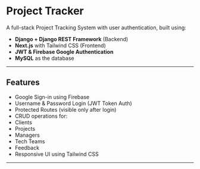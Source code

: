 #  Project Tracker

A full-stack Project Tracking System with user authentication, built using:

-  **Django + Django REST Framework** (Backend)
-  **Next.js** with Tailwind CSS (Frontend)
-  **JWT & Firebase Google Authentication**
-  **MySQL** as the database

---

##  Features

-  Google Sign-in using Firebase
-  Username & Password Login (JWT Token Auth)
-  Protected Routes (visible only after login)
-  CRUD operations for:
  - Clients
  - Projects
  - Managers
  - Tech Teams
  - Feedback
-  Responsive UI using Tailwind CSS

---



